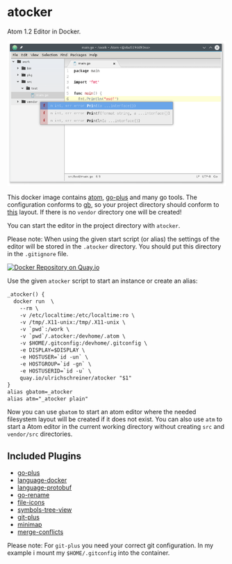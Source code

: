 # atocker
Atom 1.2 Editor in Docker.

![Screenshot](screenshot.png)

This docker image contains [atom](http://atom.io), [go-plus](https://github.com/joefitzgerald/go-plus)  and many go tools. The configuration conforms to
[gb](http://getgb.io/), so your project directory should conform to [this](http://getgb.io/docs/project/) layout. If there is no `vendor` directory one will be created!

You can start the editor in the project directory with `atocker`.

Please note: When using the given start script (or alias) the settings of the editor will be stored in the `.atocker` directory. You should put this directory in the
`.gitignore` file.

[![Docker Repository on Quay.io](https://quay.io/repository/ulrichschreiner/atocker/status "Docker Repository on Quay.io")](https://quay.io/repository/ulrichschreiner/atocker)

Use the given `atocker` script to start an instance or create an alias:

```
_atocker() {
  docker run  \
    --rm \
    -v /etc/localtime:/etc/localtime:ro \
    -v /tmp/.X11-unix:/tmp/.X11-unix \
    -v `pwd`:/work \
    -v `pwd`/.atocker:/devhome/.atom \
    -v $HOME/.gitconfig:/devhome/.gitconfig \
    -e DISPLAY=$DISPLAY \
    -e HOSTUSER=`id -un` \
    -e HOSTGROUP=`id -gn` \
    -e HOSTUSERID=`id -u` \
    quay.io/ulrichschreiner/atocker "$1"
}
alias gbatom=_atocker
alias atm="_atocker plain"
```

Now you can use `gbatom` to start an atom editor where the needed filesystem layout will be created if it does not exist. You can also use `atm` to start a Atom editor in the current working directory without creating `src` and `vendor/src` directories.

## Included Plugins

- [go-plus](https://atom.io/packages/go-plus)
- [language-docker](https://atom.io/packages/language-docker)
- [language-protobuf](https://atom.io/packages/language-protobuf)
- [go-rename](https://atom.io/packages/go-rename)
- [file-icons](https://atom.io/packages/file-icons)
- [symbols-tree-view](https://atom.io/packages/symbols-tree-view)
- [git-plus](https://atom.io/packages/git-plus)
- [minimap](https://atom.io/packages/minimap)
- [merge-conflicts](https://atom.io/packages/merge-conflicts)

Please note: For `git-plus` you need your correct git configuration. In my example i mount my `$HOME/.gitconfig` into the container.
